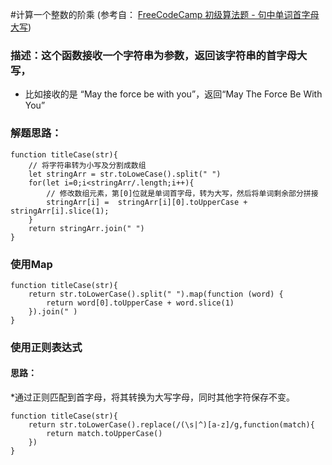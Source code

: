#计算一个整数的阶乘 (参考自： [FreeCodeCamp 初级算法题 - 句中单词首字母大写](https://singsing.io/blog/fcc/basic-find-the-longest-word-in-a-string/#more))
### 描述：这个函数接收一个字符串为参数，返回该字符串的首字母大写，
* 比如接收的是 “May the force be with you”，返回“May The Force Be With You”

### 解题思路：
```
function titleCase(str){
    // 将字符串转为小写及分割成数组
    let stringArr = str.toLoweCase().split(" ")
    for(let i=0;i<stringArr/.length;i++){
        // 修改数组元素，第[0]位就是单词首字母，转为大写，然后将单词剩余部分拼接
        stringArr[i] =  stringArr[i][0].toUpperCase + stringArr[i].slice(1);
    }
    return stringArr.join(" ")
}
```
### 使用Map
```
function titleCase(str){
    return str.toLowerCase().split(" ").map(function (word) {
        return word[0].toUpperCase + word.slice(1)
    }).join(" )
}
```
### 使用正则表达式
#### 思路： 
*通过正则匹配到首字母，将其转换为大写字母，同时其他字符保存不变。
```
function titleCase(str){
    return str.toLowerCase().replace(/(\s|^)[a-z]/g,function(match){
        return match.toUpperCase()
    })
}
```